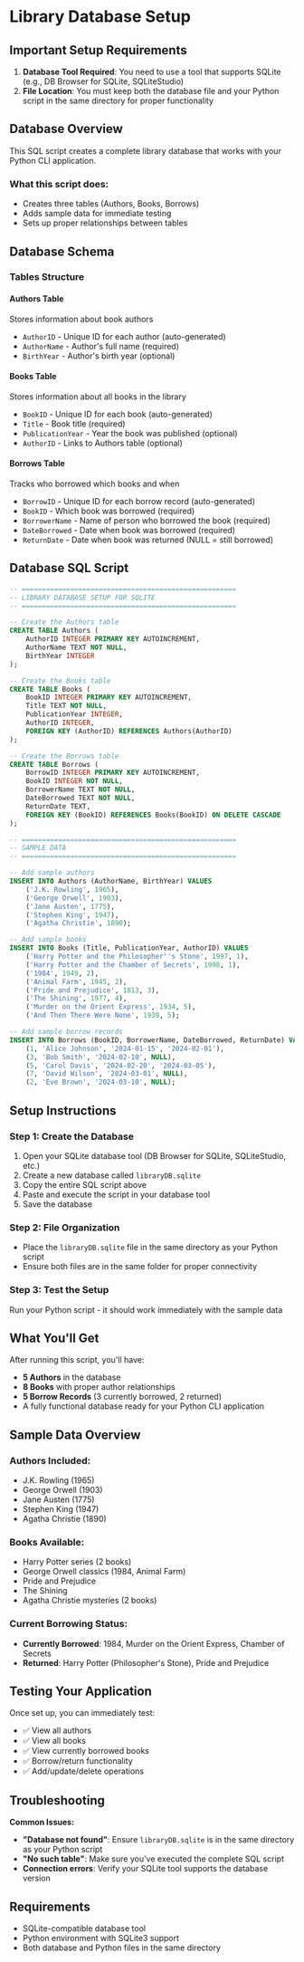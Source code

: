 # Library Database Setup

## Important Setup Requirements

1. **Database Tool Required**: You need to use a tool that supports SQLite (e.g., DB Browser for SQLite, SQLiteStudio)
2. **File Location**: You must keep both the database file and your Python script in the same directory for proper functionality

## Database Overview

This SQL script creates a complete library database that works with your Python CLI application.

### What this script does:
- Creates three tables (Authors, Books, Borrows)
- Adds sample data for immediate testing
- Sets up proper relationships between tables

## Database Schema

### Tables Structure

#### Authors Table
Stores information about book authors
- `AuthorID` - Unique ID for each author (auto-generated)
- `AuthorName` - Author's full name (required)
- `BirthYear` - Author's birth year (optional)

#### Books Table
Stores information about all books in the library
- `BookID` - Unique ID for each book (auto-generated)
- `Title` - Book title (required)
- `PublicationYear` - Year the book was published (optional)
- `AuthorID` - Links to Authors table (optional)

#### Borrows Table
Tracks who borrowed which books and when
- `BorrowID` - Unique ID for each borrow record (auto-generated)
- `BookID` - Which book was borrowed (required)
- `BorrowerName` - Name of person who borrowed the book (required)
- `DateBorrowed` - Date when book was borrowed (required)
- `ReturnDate` - Date when book was returned (NULL = still borrowed)

## Database SQL Script

```sql
-- =====================================================
-- LIBRARY DATABASE SETUP FOR SQLITE
-- =====================================================

-- Create the Authors table
CREATE TABLE Authors (
    AuthorID INTEGER PRIMARY KEY AUTOINCREMENT,
    AuthorName TEXT NOT NULL,
    BirthYear INTEGER
);

-- Create the Books table
CREATE TABLE Books (
    BookID INTEGER PRIMARY KEY AUTOINCREMENT,
    Title TEXT NOT NULL,
    PublicationYear INTEGER,
    AuthorID INTEGER,
    FOREIGN KEY (AuthorID) REFERENCES Authors(AuthorID)
);

-- Create the Borrows table
CREATE TABLE Borrows (
    BorrowID INTEGER PRIMARY KEY AUTOINCREMENT,
    BookID INTEGER NOT NULL,
    BorrowerName TEXT NOT NULL,
    DateBorrowed TEXT NOT NULL,
    ReturnDate TEXT,
    FOREIGN KEY (BookID) REFERENCES Books(BookID) ON DELETE CASCADE
);

-- =====================================================
-- SAMPLE DATA
-- =====================================================

-- Add sample authors
INSERT INTO Authors (AuthorName, BirthYear) VALUES 
    ('J.K. Rowling', 1965),
    ('George Orwell', 1903),
    ('Jane Austen', 1775),
    ('Stephen King', 1947),
    ('Agatha Christie', 1890);

-- Add sample books
INSERT INTO Books (Title, PublicationYear, AuthorID) VALUES 
    ('Harry Potter and the Philosopher''s Stone', 1997, 1),
    ('Harry Potter and the Chamber of Secrets', 1998, 1),
    ('1984', 1949, 2),
    ('Animal Farm', 1945, 2),
    ('Pride and Prejudice', 1813, 3),
    ('The Shining', 1977, 4),
    ('Murder on the Orient Express', 1934, 5),
    ('And Then There Were None', 1939, 5);

-- Add sample borrow records
INSERT INTO Borrows (BookID, BorrowerName, DateBorrowed, ReturnDate) VALUES 
    (1, 'Alice Johnson', '2024-01-15', '2024-02-01'),
    (3, 'Bob Smith', '2024-02-10', NULL),
    (5, 'Carol Davis', '2024-02-20', '2024-03-05'),
    (7, 'David Wilson', '2024-03-01', NULL),
    (2, 'Eve Brown', '2024-03-10', NULL);
```

## Setup Instructions

### Step 1: Create the Database
1. Open your SQLite database tool (DB Browser for SQLite, SQLiteStudio, etc.)
2. Create a new database called `libraryDB.sqlite`
3. Copy the entire SQL script above
4. Paste and execute the script in your database tool
5. Save the database

### Step 2: File Organization
- Place the `libraryDB.sqlite` file in the same directory as your Python script
- Ensure both files are in the same folder for proper connectivity

### Step 3: Test the Setup
Run your Python script - it should work immediately with the sample data

## What You'll Get

After running this script, you'll have:

- **5 Authors** in the database
- **8 Books** with proper author relationships
- **5 Borrow Records** (3 currently borrowed, 2 returned)
- A fully functional database ready for your Python CLI application

## Sample Data Overview

### Authors Included:
- J.K. Rowling (1965)
- George Orwell (1903)
- Jane Austen (1775)
- Stephen King (1947)
- Agatha Christie (1890)

### Books Available:
- Harry Potter series (2 books)
- George Orwell classics (1984, Animal Farm)
- Pride and Prejudice
- The Shining
- Agatha Christie mysteries (2 books)

### Current Borrowing Status:
- **Currently Borrowed**: 1984, Murder on the Orient Express, Chamber of Secrets
- **Returned**: Harry Potter (Philosopher's Stone), Pride and Prejudice

## Testing Your Application

Once set up, you can immediately test:
- ✅ View all authors
- ✅ View all books
- ✅ View currently borrowed books
- ✅ Borrow/return functionality
- ✅ Add/update/delete operations

## Troubleshooting

**Common Issues:**
- **"Database not found"**: Ensure `libraryDB.sqlite` is in the same directory as your Python script
- **"No such table"**: Make sure you've executed the complete SQL script
- **Connection errors**: Verify your SQLite tool supports the database version

## Requirements

- SQLite-compatible database tool
- Python environment with SQLite3 support
- Both database and Python files in the same directory
